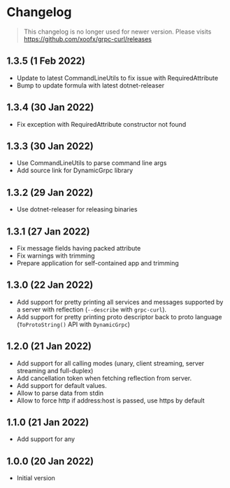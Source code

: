 # Changelog

> This changelog is no longer used for newer version. Please visits https://github.com/xoofx/grpc-curl/releases

## 1.3.5 (1 Feb 2022)
- Update to latest CommandLineUtils to fix issue with RequiredAttribute
- Bump to update formula with latest dotnet-releaser

## 1.3.4 (30 Jan 2022)
- Fix exception with RequiredAttribute constructor not found

## 1.3.3 (30 Jan 2022)
- Use CommandLineUtils to parse command line args
- Add source link for DynamicGrpc library

## 1.3.2 (29 Jan 2022)
- Use dotnet-releaser for releasing binaries

## 1.3.1 (27 Jan 2022)
- Fix message fields having packed attribute
- Fix warnings with trimming
- Prepare application for self-contained app and trimming

## 1.3.0 (22 Jan 2022)
- Add support for pretty printing all services and messages supported by a server with reflection (`--describe` with `grpc-curl`).
- Add support for pretty printing proto descriptor back to proto language (`ToProtoString()` API with `DynamicGrpc`)

## 1.2.0 (21 Jan 2022)
- Add support for all calling modes (unary, client streaming, server streaming and full-duplex)
- Add cancellation token when fetching reflection from server.
- Add support for default values.
- Allow to parse data from stdin
- Allow to force http if address:host is passed, use https by default

## 1.1.0 (21 Jan 2022)
- Add support for any

## 1.0.0 (20 Jan 2022)

- Initial version